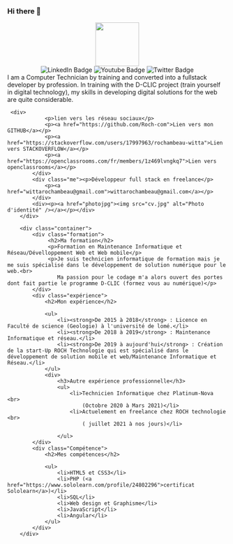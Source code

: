 ### Hi there 👋

<!--
**Roch-com/Roch-com** is a ✨ _special_ ✨ repository because its `README.md` (this file) appears on your GitHub profile.

Here are some ideas to get you started:

- 🔭 I’m currently working on ...
- 🌱 I’m currently learning ...
- 👯 I’m looking to collaborate on ...
- 🤔 I’m looking for help with ...
- 💬 Ask me about ...
- 📫 How to reach me: ...
- 😄 Pronouns: ...
- ⚡ Fun fact: ...
-->
<div id="header" align="center">
  <img src="https://media.giphy.com/media/M9gbBd9nbDrOTu1Mqx/giphy.gif" width="100"/>
</div>
<div align="center" id="badges">
  <img src="https://img.shields.io/badge/LinkedIn-blue?style=for-the-badge&logo=linkedin&logoColor=white" alt="LinkedIn Badge"/>
  <img src="https://img.shields.io/badge/YouTube-red?style=for-the-badge&logo=youtube&logoColor=white" alt="Youtube Badge"/>
  <img src="https://img.shields.io/badge/Twitter-blue?style=for-the-badge&logo=twitter&logoColor=white" alt="Twitter Badge"/>
</div>
I am a Computer Technician by training and converted into a fullstack developer by profession.
In training with the D-CLIC project (train yourself in digital technology), my skills in developing digital solutions for the web are quite considerable.

     <div>
                <p>lien vers les réseau sociaux</p>
                <p><a href="https://github.com/Roch-com">Lien vers mon GITHUB</a></p>
                <p><a href="https://stackoverflow.com/users/17997963/rochambeau-witta">Lien vers STACKOVERFLOW</a></p>
                <p><a href="https://openclassrooms.com/fr/members/1z469lvngkq7">Lien vers openclassrooms</a></p>
            </div>
            <div class="me"><p>Développeur full stack en freelance</p>
                <p><a href="wittarochambeau@gmail.com">wittarochambeau@gmail.com</a></p>
            </div>
            <div><p><a href="photojpg"><img src="cv.jpg" alt="Photo d'identité" /></a></p></div>
        </div>

        <div class="container">
            <div class="formation">
                 <h2>Ma formation</h2>
                 <p>Formation en Maintenance Informatique et Réseau/Dévelloppement Web et Web mobile</p>
                 <p>Je suis technicien informatique de formation mais je me suis spécialisé dans le développement de solution numérique pour le web.<br>
                    Ma passion pour le codage m'a alors ouvert des portes dont fait partie le programme D-CLIC (formez vous au numérique)</p>
            </div>
            <div class="expérience">
                <h2>Mon expérience</h2>

                <ul>
                    <li><strong>De 2015 à 2018</strong> : Licence en Faculté de science (Geologie) à l'université de lomé.</li>
                    <li><strong>De 2018 à 2019</strong> : Maintenance Informatique et réseau.</li>
                    <li><strong>De 2019 à aujourd'hui</strong> : Création de la start-Up ROCH Technologie qui est spécialisé dans le développement de solution mobile et web/Maintenance Informatique et Réseau.</li>
                </ul>
                <div>
                    <h3>Autre expérience professionnelle</h3>
                    <ul>
                        <li>Technicien Informatique chez Platinum-Nova <br>
                            (Octobre 2020 à Mars 2021)</li>
                        <li>Actuelement en freelance chez ROCH technologie <br>
                            ( juillet 2021 à nos jours)</li>
        
                    </ul>
            </div>
            <div class="Compétence">
                <h2>Mes compétences</h2>

                <ul>
                    <li>HTML5 et CSS3</li>
                    <li>PHP (<a href="https://www.sololearn.com/profile/24802296">certificat Sololearn</a>)</li>
                    <li>SQL</li>
                    <li>Web design et Graphisme</li>
                    <li>JavaScript</li>
                    <li>Angular</li>
                </ul>
            </div>
        </div>
